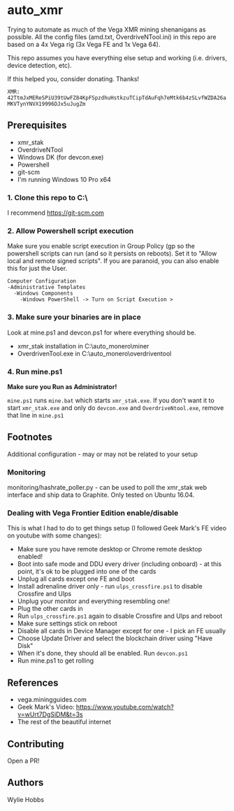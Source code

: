 # auto_xmr
Trying to automate as much of the Vega XMR mining shenanigans as possible. All the config files (amd.txt, OverdriveNTool.ini) in this repo are based on a 4x Vega rig (3x Vega FE and 1x Vega 64).

This repo assumes you have everything else setup and working (i.e. drivers, device detection, etc).

If this helped you, consider donating. Thanks!

`XMR: 42TtmJxMEReSPiU39tUwFZ84KpFSpzdhuHstkzuTCipTdAuFqh7eMtk6b4zSLvfWZDA26aMKVTynYNVX19996DJx5uJugZm`

## Prerequisites
* xmr_stak
* OverdriveNTool
* Windows DK (for devcon.exe)
* Powershell
* git-scm
* I'm running Windows 10 Pro x64

### 1. Clone this repo to C:\
I recommend https://git-scm.com 

### 2. Allow Powershell script execution

Make sure you enable script execution in Group Policy (gp so the powershell scripts can run (and so it persists on reboots). Set it to "Allow local and remote signed scripts". If you are paranoid, you can also enable this for just the User.
```
Computer Configuration
-Administrative Templates
  -Windows Components
    -Windows PowerShell -> Turn on Script Execution > 
```

### 3. Make sure your binaries are in place

Look at mine.ps1 and devcon.ps1 for where everything should be.

* xmr_stak installation in C:\auto_monero\miner
* OverdrivenTool.exe in C:\auto_monero\overdriventool

### 4. Run mine.ps1

**Make sure you Run as Administrator!**

`mine.ps1` runs `mine.bat` which starts `xmr_stak.exe`. If you don't want it to start `xmr_stak.exe` and only do `devcon.exe` and `OverdriveNtool.exe`, remove that line in `mine.ps1`

## Footnotes
Additional configuration - may or may not be related to your setup

### Monitoring

monitoring/hashrate_poller.py - can be used to poll the xmr_stak web interface and ship data to Graphite. Only tested on Ubuntu 16.04.

### Dealing with Vega Frontier Edition enable/disable

This is what I had to do to get things setup (I followed Geek Mark's FE video on youtube with some changes):
* Make sure you have remote desktop or Chrome remote desktop enabled!
* Boot into safe mode and DDU every driver (including onboard) - at this point, it's ok to be plugged into one of the cards
* Unplug all cards except one FE and boot
* Install adrenaline driver only - run `ulps_crossfire.ps1` to disable Crossfire and Ulps
* Unplug your monitor and everything resembling one!
* Plug the other cards in
* Run `ulps_crossfire.ps1` again to disable Crossfire and Ulps and reboot
* Make sure settings stick on reboot
* Disable all cards in Device Manager except for one - I pick an FE usually
* Choose Update Driver and select the blockchain driver using "Have Disk"
* When it's done, they should all be enabled. Run `devcon.ps1`
* Run mine.ps1 to get rolling

## References
* vega.miningguides.com
* Geek Mark's Video: https://www.youtube.com/watch?v=wUrt7DgSiDM&t=3s 
* The rest of the beautiful internet

## Contributing

Open a PR!

## Authors
Wylie Hobbs
